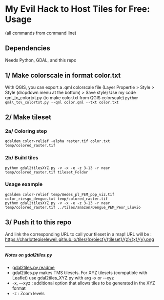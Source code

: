 # My Evil Hack to Host Tiles for Free: Usage 
(all commands from command line)

## Dependencies
Needs Python, GDAL, and this repo

## 1/ Make colorscale in format color.txt
With QGIS, you can export a .qml colorscale file (Layer Propertie > Style > Style (dropdown menu at the bottom) > Save style)
Use my code qml_to_colortxt.py (to make color.txt from QGIS colorscale)
```python qml\_to\_colortxt.py --qml color.qml --txt color.txt```

## 2/ Make tileset
### 2a/ Coloring step
```gdaldem color-relief -alpha raster.tif color.txt temp/colored_raster.tif ```

### 2b/ Build tiles 
``` python gdal2tilesXYZ.py -v -x -e -z 3-13 -r near temp/colored_raster.tif tileset_Folder ``` 

### Usage example
```
gdaldem color-relief temp/Aedes_pl_PEM_pop_viz.tif color_riesgo_dengue.txt temp/colored_raster.tif 
python gdal2tilesXYZ.py -v -x -e -z 3-13 -r near temp/colored_raster.tif ../tiles/amazon/Dengue_PEM_Peor_Lluvio 
``` 
## 3/ Push it to this repo
And link the corresponding URL to call your tileset in a map!
URL will be : https://charlottegiseleweil.github.io/tiles/{project}/{tileset}/{z}/{x}/{y}.png 

______


##### Notes on gdal2tiles.py
* [gdal2tiles.py readme](https://www.gdal.org/gdal2tiles.html) 
* gdal2tiles.py makes TMS tilesets. For XYZ tilesets (compatible with Leaflet) use gdal2tiles_XYZ.py with arg -x or --xyz
* -x, —xyz : additional option that allows tiles to be generated in the XYZ format
* -z : Zoom levels


